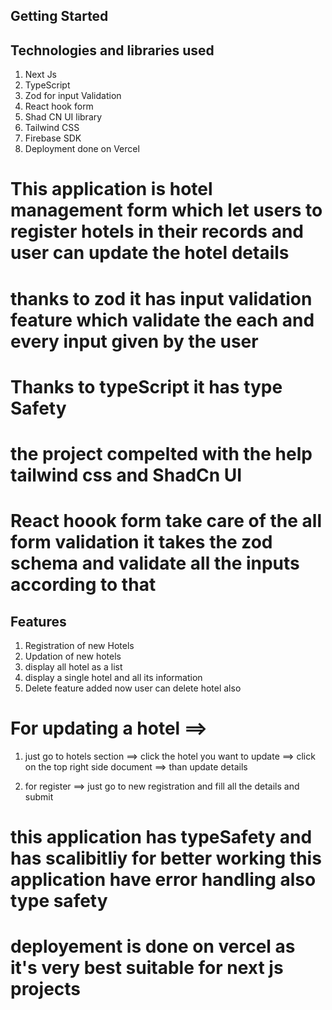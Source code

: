 ## Getting Started 

## Technologies and libraries used

1. Next Js
2. TypeScript
3. Zod for input Validation
4. React hook form
5. Shad CN UI library
6. Tailwind CSS
7. Firebase SDK 
8. Deployment done on Vercel

# This application is hotel management form which let users to register hotels in their records and user can update the hotel details 

# thanks to zod it has input validation feature which validate the each and every input given by the user

# Thanks to typeScript it has type Safety 

# the project compelted with the help tailwind css and ShadCn UI

# React hoook form take care of the all form validation it takes the zod schema and validate all the inputs according to that

## Features
1. Registration of new Hotels
2. Updation of new hotels
3. display all hotel as a list
4. display a single hotel and all its information
5. Delete feature added now user can delete hotel also

# For updating a hotel ==>

1. just go to hotels section ==> click the hotel you want to update ==> click on the top right side document ==> than update details

2. for register ==> just go to new registration and fill all the details and submit

# this application has typeSafety and has scalibitliy for better working this application have error handling also type safety 

# deployement is done on vercel as it's very best suitable for next js projects
